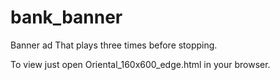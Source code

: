 # bank_banner
Banner ad That plays three times before stopping.

To view just open Oriental_160x600_edge.html in your browser.
